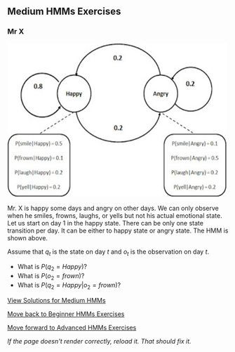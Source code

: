 ## Medium HMMs Exercises

### Mr X

<img src="https://github.com/UMdecisionsupport/DecisionSupport2023/blob/main/images/mrx.jpg" width="500" height="350">

Mr. X is happy some days and angry on other days. We can only observe when he smiles, frowns, laughs, or yells but not his actual emotional state. Let us start on day 1 in the happy state. There can be only one state transition per day. It can be either to happy state or angry state. The HMM is shown above.

Assume that $q_t$ is the state on day $t$ and $o_t$ is the observation on day $t$.

- What is $P(q_2=Happy)$? 
- What is $P(o_2=frown)$? 
- What is $P(q_2=Happy|o_2=frown)$? 


[View Solutions for Medium HMMs](https://github.com/UMdecisionsupport/DecisionSupport2023/blob/main/HMMs/Solutions/Medium_Solutions.md)

[Move back to Beginner HMMs Exercises](https://github.com/UMdecisionsupport/DecisionSupport2023/blob/main/HMMs/Beginner.md)

[Move forward to Advanced HMMs Exercises](https://github.com/UMdecisionsupport/DecisionSupport2023/blob/main/HMMs/Advanced.md)

*If the page doesn't render correctly, reload it. That should fix it.*
